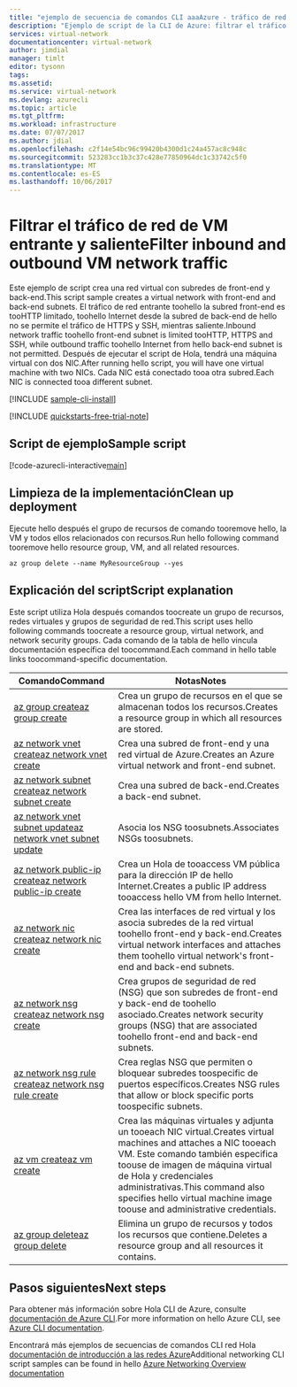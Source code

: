 ```yaml
---
title: "ejemplo de secuencia de comandos CLI aaaAzure - tráfico de red de VM de filtro | Documentos de Microsoft"
description: "Ejemplo de script de la CLI de Azure: filtrar el tráfico de red de VM entrante y saliente."
services: virtual-network
documentationcenter: virtual-network
author: jimdial
manager: timlt
editor: tysonn
tags: 
ms.assetid: 
ms.service: virtual-network
ms.devlang: azurecli
ms.topic: article
ms.tgt_pltfrm: 
ms.workload: infrastructure
ms.date: 07/07/2017
ms.author: jdial
ms.openlocfilehash: c2f14e54bc96c99420b4300d1c24a457ac8c948c
ms.sourcegitcommit: 523283cc1b3c37c428e77850964dc1c33742c5f0
ms.translationtype: MT
ms.contentlocale: es-ES
ms.lasthandoff: 10/06/2017
---
```

# <a name="filter-inbound-and-outbound-vm-network-traffic"></a><span data-ttu-id="790ec-103">Filtrar el tráfico de red de VM entrante y saliente</span><span class="sxs-lookup"><span data-stu-id="790ec-103">Filter inbound and outbound VM network traffic</span></span>

<span data-ttu-id="790ec-104">Este ejemplo de script crea una red virtual con subredes de front-end y back-end.</span><span class="sxs-lookup"><span data-stu-id="790ec-104">This script sample creates a virtual network with front-end and back-end subnets.</span></span> <span data-ttu-id="790ec-105">El tráfico de red entrante toohello la subred front-end es tooHTTP limitado, toohello Internet desde la subred de back-end de hello no se permite el tráfico de HTTPS y SSH, mientras saliente.</span><span class="sxs-lookup"><span data-stu-id="790ec-105">Inbound network traffic toohello front-end subnet is limited tooHTTP, HTTPS and SSH, while outbound traffic toohello Internet from hello back-end subnet is not permitted.</span></span> <span data-ttu-id="790ec-106">Después de ejecutar el script de Hola, tendrá una máquina virtual con dos NIC.</span><span class="sxs-lookup"><span data-stu-id="790ec-106">After running hello script, you will have one virtual machine with two NICs.</span></span> <span data-ttu-id="790ec-107">Cada NIC está conectado tooa otra subred.</span><span class="sxs-lookup"><span data-stu-id="790ec-107">Each NIC is connected tooa different subnet.</span></span>

[!INCLUDE [sample-cli-install](../../../includes/sample-cli-install.md)]

[!INCLUDE [quickstarts-free-trial-note](../../../includes/quickstarts-free-trial-note.md)]

## <a name="sample-script"></a><span data-ttu-id="790ec-108">Script de ejemplo</span><span class="sxs-lookup"><span data-stu-id="790ec-108">Sample script</span></span>


[!code-azurecli-interactive[main](../../../cli_scripts/virtual-network/filter-network-traffic/filter-network-traffic.sh  "Filter VM network traffic")]

## <a name="clean-up-deployment"></a><span data-ttu-id="790ec-109">Limpieza de la implementación</span><span class="sxs-lookup"><span data-stu-id="790ec-109">Clean up deployment</span></span> 

<span data-ttu-id="790ec-110">Ejecute hello después el grupo de recursos de comando tooremove hello, la VM y todos ellos relacionados con recursos.</span><span class="sxs-lookup"><span data-stu-id="790ec-110">Run hello following command tooremove hello resource group, VM, and all related resources.</span></span>

```azurecli
az group delete --name MyResourceGroup --yes
```

## <a name="script-explanation"></a><span data-ttu-id="790ec-111">Explicación del script</span><span class="sxs-lookup"><span data-stu-id="790ec-111">Script explanation</span></span>

<span data-ttu-id="790ec-112">Este script utiliza Hola después comandos toocreate un grupo de recursos, redes virtuales y grupos de seguridad de red.</span><span class="sxs-lookup"><span data-stu-id="790ec-112">This script uses hello following commands toocreate a resource group, virtual network,  and network security groups.</span></span> <span data-ttu-id="790ec-113">Cada comando de la tabla de hello vincula documentación específica del toocommand.</span><span class="sxs-lookup"><span data-stu-id="790ec-113">Each command in hello table links toocommand-specific documentation.</span></span>

| <span data-ttu-id="790ec-114">Comando</span><span class="sxs-lookup"><span data-stu-id="790ec-114">Command</span></span> | <span data-ttu-id="790ec-115">Notas</span><span class="sxs-lookup"><span data-stu-id="790ec-115">Notes</span></span> |
|---|---|
| [<span data-ttu-id="790ec-116">az group create</span><span class="sxs-lookup"><span data-stu-id="790ec-116">az group create</span></span>](/cli/azure/group#create) | <span data-ttu-id="790ec-117">Crea un grupo de recursos en el que se almacenan todos los recursos.</span><span class="sxs-lookup"><span data-stu-id="790ec-117">Creates a resource group in which all resources are stored.</span></span> |
| [<span data-ttu-id="790ec-118">az network vnet create</span><span class="sxs-lookup"><span data-stu-id="790ec-118">az network vnet create</span></span>](/cli/azure/network/vnet#create) | <span data-ttu-id="790ec-119">Crea una subred de front-end y una red virtual de Azure.</span><span class="sxs-lookup"><span data-stu-id="790ec-119">Creates an Azure virtual network and front-end subnet.</span></span> |
| [<span data-ttu-id="790ec-120">az network subnet create</span><span class="sxs-lookup"><span data-stu-id="790ec-120">az network subnet create</span></span>](/cli/azure/network/vnet/subnet#create) | <span data-ttu-id="790ec-121">Crea una subred de back-end.</span><span class="sxs-lookup"><span data-stu-id="790ec-121">Creates a back-end subnet.</span></span> |
| [<span data-ttu-id="790ec-122">az network vnet subnet update</span><span class="sxs-lookup"><span data-stu-id="790ec-122">az network vnet subnet update</span></span>](/cli/azure/network/vnet/subnet#update) | <span data-ttu-id="790ec-123">Asocia los NSG toosubnets.</span><span class="sxs-lookup"><span data-stu-id="790ec-123">Associates NSGs toosubnets.</span></span> |
| [<span data-ttu-id="790ec-124">az network public-ip create</span><span class="sxs-lookup"><span data-stu-id="790ec-124">az network public-ip create</span></span>](/cli/azure/network/public-ip#create) | <span data-ttu-id="790ec-125">Crea un Hola de tooaccess VM pública para la dirección IP de hello Internet.</span><span class="sxs-lookup"><span data-stu-id="790ec-125">Creates a public IP address tooaccess hello VM from hello Internet.</span></span> |
| [<span data-ttu-id="790ec-126">az network nic create</span><span class="sxs-lookup"><span data-stu-id="790ec-126">az network nic create</span></span>](/cli/azure/network/nic#create) | <span data-ttu-id="790ec-127">Crea las interfaces de red virtual y los asocia subredes de la red virtual toohello front-end y back-end.</span><span class="sxs-lookup"><span data-stu-id="790ec-127">Creates virtual network interfaces and attaches them toohello virtual network's front-end and back-end subnets.</span></span> |
| [<span data-ttu-id="790ec-128">az network nsg create</span><span class="sxs-lookup"><span data-stu-id="790ec-128">az network nsg create</span></span>](/cli/azure/network/nsg#create) | <span data-ttu-id="790ec-129">Crea grupos de seguridad de red (NSG) que son subredes de front-end y back-end de toohello asociado.</span><span class="sxs-lookup"><span data-stu-id="790ec-129">Creates network security groups (NSG) that are associated toohello front-end and back-end subnets.</span></span> |
| [<span data-ttu-id="790ec-130">az network nsg rule create</span><span class="sxs-lookup"><span data-stu-id="790ec-130">az network nsg rule create</span></span>](/cli/azure/network/nsg/rule#create) |<span data-ttu-id="790ec-131">Crea reglas NSG que permiten o bloquear subredes toospecific de puertos específicos.</span><span class="sxs-lookup"><span data-stu-id="790ec-131">Creates NSG rules that allow or block specific ports toospecific subnets.</span></span> |
| [<span data-ttu-id="790ec-132">az vm create</span><span class="sxs-lookup"><span data-stu-id="790ec-132">az vm create</span></span>](/cli/azure/vm#create) | <span data-ttu-id="790ec-133">Crea las máquinas virtuales y adjunta un tooeach NIC virtual.</span><span class="sxs-lookup"><span data-stu-id="790ec-133">Creates virtual machines and attaches a NIC tooeach VM.</span></span> <span data-ttu-id="790ec-134">Este comando también especifica toouse de imagen de máquina virtual de Hola y credenciales administrativas.</span><span class="sxs-lookup"><span data-stu-id="790ec-134">This command also specifies hello virtual machine image toouse and administrative credentials.</span></span> |
| [<span data-ttu-id="790ec-135">az group delete</span><span class="sxs-lookup"><span data-stu-id="790ec-135">az group delete</span></span>](/cli/azure/group#delete) | <span data-ttu-id="790ec-136">Elimina un grupo de recursos y todos los recursos que contiene.</span><span class="sxs-lookup"><span data-stu-id="790ec-136">Deletes a resource group and all resources it contains.</span></span> |

## <a name="next-steps"></a><span data-ttu-id="790ec-137">Pasos siguientes</span><span class="sxs-lookup"><span data-stu-id="790ec-137">Next steps</span></span>

<span data-ttu-id="790ec-138">Para obtener más información sobre Hola CLI de Azure, consulte [documentación de Azure CLI](/cli/azure/overview).</span><span class="sxs-lookup"><span data-stu-id="790ec-138">For more information on hello Azure CLI, see [Azure CLI documentation](/cli/azure/overview).</span></span>

<span data-ttu-id="790ec-139">Encontrará más ejemplos de secuencias de comandos CLI red Hola [documentación de introducción a las redes Azure](../cli-samples.md)</span><span class="sxs-lookup"><span data-stu-id="790ec-139">Additional networking CLI script samples can be found in hello [Azure Networking Overview documentation](../cli-samples.md)</span></span>
